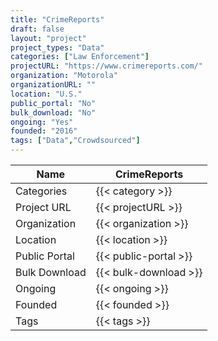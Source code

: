 ```yaml
---
title: "CrimeReports"
draft: false
layout: "project"
project_types: "Data"
categories: ["Law Enforcement"]
projectURL: "https://www.crimereports.com/"
organization: "Motorola"
organizationURL: ""
location: "U.S."
public_portal: "No"
bulk_download: "No"
ongoing: "Yes"
founded: "2016"
tags: ["Data","Crowdsourced"]
---
```



Name                    |  CrimeReports    
------------------------|----
Categories              | {{< category >}} 
Project URL             | {{< projectURL >}} 
Organization            | {{< organization >}} 
Location                | {{< location >}} 
Public Portal           | {{< public-portal >}} 
Bulk Download           | {{< bulk-download >}} 
Ongoing                 | {{< ongoing >}} 
Founded                 | {{< founded >}} 
Tags                    | {{< tags >}} 
